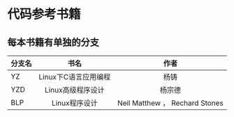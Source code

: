 代码参考书籍
====

每本书籍有单独的分支
----
| 分支名 | 书名 | 作者 |
| ---- |:-----:| :-----:|
| YZ    | Linux下C语言应用编程    | 杨铸 |
| YZD   | Linux高级程序设计     |   杨宗德 |
| BLP   | Linux程序设计      |   Neil Matthew ， Rechard Stones |

